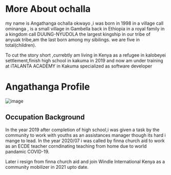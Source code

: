 # More About ochalla

my name is Angathanga ochalla okwayo ,i was born in 1998 in a village call
ominanga , is a small village in Gambella back in Ethiopia in a royal family in
a kingdom call DUUNG-NYUDOLA the largest kingship in our tribe of anyuak
tribe,am the last born among my sibilings. we are five in total(children).

To cut the story short ,currebtly am living in Kenya as a refugee in kalobeyei
settlement,finish high school in kakuma in 2019 and now am under training at
iTALANTA ACADEMY in Kakuma specialized as software developer

# Angathanga Profile

![image](https://avatars.githubusercontent.com/u/93644090?s=400&u=a677230b4be13144587cceca98894ffa1a8dd12d&v=4)

## Occupation Background

In the year 2019 after completion of high school,i was given a task by the
community to work with youths as an assistances manager though its hard i mange
to lead. In the year 2020/07 i was called by finna church aid to work as an ECDE
teacher corndinating teaching from home due to world pandamic COVID-19.

Later i resign from finna church aid and join Windle International Kenya as a
community mobilizer in 2021 upto date.
